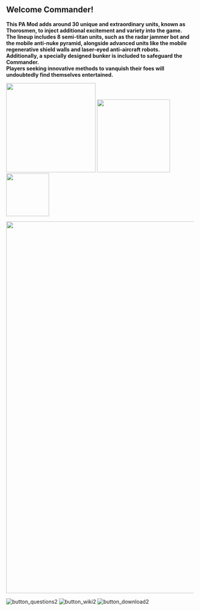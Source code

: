## Welcome Commander!
**This PA Mod adds around 30 unique and extraordinary units, known as Thorosmen, to inject additional excitement and variety into the game.  
The lineup includes 8 semi-titan units, such as the radar jammer bot and the mobile anti-nuke pyramid, alongside advanced units like the mobile regenerative shield walls and laser-eyed anti-aircraft robots.  
Additionally, a specially designed bunker is included to safeguard the Commander.  
Players seeking innovative methods to vanquish their foes will undoubtedly find themselves entertained.**

[<img src="https://user-images.githubusercontent.com/104906253/226180751-26cf2511-928b-4a13-8eb5-708f12db590f.png" width="240"  />](https://github.com/ATLASLORD/Thorosmen/wiki#_______________________________________________________________________________________)
[<img src="https://user-images.githubusercontent.com/104906253/226180748-05321a0d-d047-47d6-9aef-297c665a3493.png" width="196"  />](https://github.com/ATLASLORD/Thorosmen/discussions/7)
[<img src="https://user-images.githubusercontent.com/104906253/226180752-b5d82d06-d77d-42de-94dc-63ae2acae0c3.png" width="115"  />](https://github.com/ATLASLORD/Thorosmen/archive/refs/heads/main.zip)

<img src="https://user-images.githubusercontent.com/104906253/226111826-a415d314-75fa-41da-bd7c-78b75a9910e2.png" width="1000"  />



![button_questions2](https://user-images.githubusercontent.com/104906253/226180748-05321a0d-d047-47d6-9aef-297c665a3493.png)
![button_wiki2](https://user-images.githubusercontent.com/104906253/226180751-26cf2511-928b-4a13-8eb5-708f12db590f.png)
![button_download2](https://user-images.githubusercontent.com/104906253/226180752-b5d82d06-d77d-42de-94dc-63ae2acae0c3.png)
